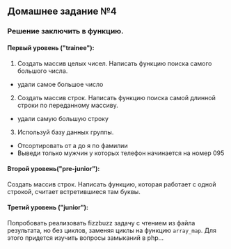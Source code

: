 ## Домашнее задание №4

### Решение заключить в функцию.

#### Первый уровень ("trainee"):
1. Создать массив целых чисел. Написать функцию поиска самого большого числа.
* удали самое большое число

2. Создать массив строк. Написать функцию поиска самой длинной строки по переданному массиву.
* удали самую большую строку 

3.	Используй базу данных группы.
* Отсортировать от а до я по фамилии
* Выведи только мужчин у которых телефон начинается на номер 095


#### Второй уровень("pre-junior"):
Создать массив строк. Написать функцию, которая работает с одной строкой, считает встретившиеся там буквы. 
 
#### Третий уровень ("junior"):
Попробовать реализовать fizzbuzz задачу с чтением из файла результата, но без циклов, заменяя циклы на функцию `array_map`. Для этого придется изучить вопросы замыканий в php...

